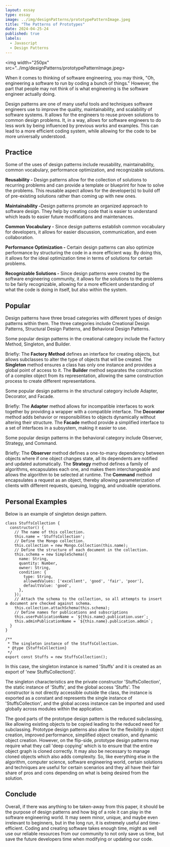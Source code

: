 ```yaml
---
layout: essay
type: essay
image: ../img/designPatterns/prototypePatternImage.jpeg
title: "The Patterns of Prototypes"
date: 2024-04-25-24
published: true
labels:
  - Javascript
  - Design Patterns
---
```


<img width="250px" src="../img/designPatterns/prototypePatternImage.jpeg>

When it comes to thinking of software engineering, you may think, "Oh, engineering a software to run by coding a bunch of things." However, the part that people may not think of is what engineering is the software engineer actually doing.

Design patterns are one of many useful tools and techniques software engineers use to improve the quality, maintainability, and scalability of software systems. It allows for the engineers to reuse proven solutions to common design problems. It, in a way, allows for software engineers to do less work by being influenced by previous works and examples. This can lead to a more efficient coding system, while allowing for the code to be more universally understood.

## Practice

Some of the uses of design patterns include reusability, maintainability, common vocabulary, performance optimization, and recognizable solutions. 

<strong>Reusability -</strong> Design patterns allow for the collection of solutions to recurring problems and can provide a template or blueprint for how to solve the problems. This reusable aspect allows for the developer(s) to build off of pre-existing solutions rather than coming up with new ones. 

<strong>Maintainability -</strong>Design patterns promote an organized approach to software design. They help by creating code that is easier to understand which leads to easier future modifications and maintenances.

<strong>Common Vocabulary -</strong> Since design patterns establish common vocabulary for developers, it allows for easier discussion, communication, and even collaboration.

<strong>Performance Optimization -</strong> Certain design patterns can also optimize performance by structuring the code in a more efficient way. By doing this, it allows for the ideal optimization time in terms of solutions for certain problems.

<strong>Recognizable Solutions -</strong> Since design patterns were created by the software engineering community, it allows for the solutions to the problems to be fairly recognizable, allowing for a more efficient understanding of what the code is doing in itself, but also within the system.

## Popular

Design patterns have three broad categories with different types of design patterns within them. The three categories include Creational Design Patterns, Structural Design Patterns, and Behavioral Design Patterns.

Some popular design patterns in the creational category include the Factory Method, Singleton, and Builder.

Briefly:
The <strong>Factory Method</strong> defines an interface for creating objects, but allows subclasses to alter the type of objects that will be created.
The <strong>Singleton</strong> method ensures a class has only one instance and provides a global point of access to it.
The <strong>Builder</strong> method separates the construction of a complex object from its representation, allowing the same construction process to create different representations.

Some popular design patterns in the structural category include Adapter, Decorator, and Facade.

Briefly:
The <strong>Adapter</strong> method allows for incompatible interfaces to work together by providing a wrapper with a compatible interface.
The <strong>Decorator</strong> method adds behavior or responsibilities to objects dynamically without altering their structure.
The <strong>Facade</strong> method provide a simplified interface to a set of interfaces in a subsystem, making it easier to use.

Some popular design patterns in the behavioral category include Observer, Strategy, and Command.

Briefly:
The <strong>Observer</strong> method defines a one-to-many dependency between objects where if one object changes state, all its dependents are notified and updated automatically.
The <strong>Strategy</strong> method defines a family of algorithms, encapsulates each one, and makes them interchangeable and allows the algorithm to be selected at runtime.
The <strong>Command</strong> method encapsulates a request as an object, thereby allowing parameterization of clients with different requests, queuing, logging, and undoable operations.

## Personal Examples

Below is an example of singleton design pattern.

```angular2html
class StuffsCollection {
  constructor() {
    // The name of this collection.
    this.name = 'StuffsCollection';
    // Define the Mongo collection.
    this.collection = new Mongo.Collection(this.name);
    // Define the structure of each document in the collection.
    this.schema = new SimpleSchema({
      name: String,
      quantity: Number,
      owner: String,
      condition: {
        type: String,
        allowedValues: ['excellent', 'good', 'fair', 'poor'],
        defaultValue: 'good',
      },
    });
    // Attach the schema to the collection, so all attempts to insert a document are checked against schema.
    this.collection.attachSchema(this.schema);
    // Define names for publications and subscriptions
    this.userPublicationName = `${this.name}.publication.user`;
    this.adminPublicationName = `${this.name}.publication.admin`;
  }
}

/**
 * The singleton instance of the StuffsCollection.
 * @type {StuffsCollection}
 */
export const Stuffs = new StuffsCollection();
```

In this case, the singleton instance is named 'Stuffs' and it is created as an export of 'new StuffsCollection()'.

The singleton characteristics are the private constructor 'StuffsCollection', the static instance of 'Stuffs', and the global access 'Stuffs'. The constructor is not directly accessible outside the class, the instance is exported as a constant and represents the single instance of 'StuffsCollection', and the global access instance can be imported and used globally across modules within the application.

The good parts of the prototype design pattern is the reduced subclassing, like allowing existing objects to be copied leading to the reduced need for subclassing. Prototype design patterns also allow for the flexibility in object creation, improved performance, simplified object creation, and dynamic object creation. However, on the flip-side, prototype design patterns may require what they call 'deep copying' which is to ensure that the entire object graph is cloned correctly. It may also be necessary to manage cloned objects which also adds complexity. So, like everything else in the algorithm, computer science, software engineering world, certain solutions and techniques are useful for certain scenarios and they all have their fair share of pros and cons depending on what is being desired from the solution.

## Conclude

Overall, if there was anything to be taken-away from this paper, it should be the purpose of design patterns and how big of a role it can play in the software engineering world. It may seem minor, unique, and maybe even irrelevant to beginners, but in the long run, it is extremely useful and time-efficient. Coding and creating software takes enough time, might as well use our reliable resources from our community to not only save us time, but save the future developers time when modifying or updating our code.
